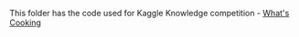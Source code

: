 This folder has the code used for Kaggle Knowledge competition - <a href="http://www.kaggle.com/c/whats-cooking">What's Cooking</a>
